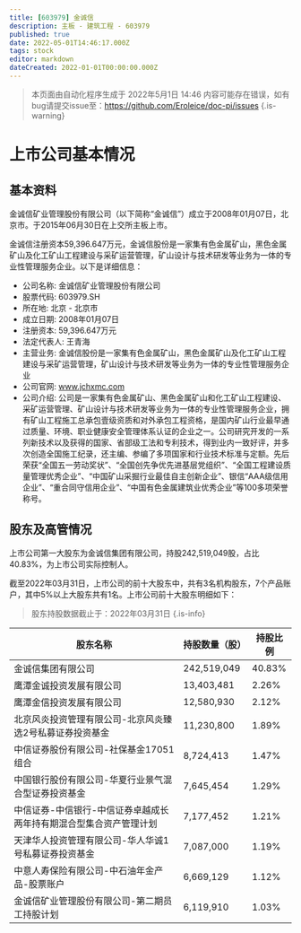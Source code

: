 ```yaml
---
title: [603979] 金诚信
description: 主板 - 建筑工程 - 603979
published: true
date: 2022-05-01T14:46:17.000Z
tags: stock
editor: markdown
dateCreated: 2022-01-01T00:00:00.000Z
---
```


> 本页面由自动化程序生成于 2022年5月1日 14:46
> 内容可能存在错误，如有bug请提交issue至：https://github.com/Eroleice/doc-pi/issues
{.is-warning}

# 上市公司基本情况

## 基本资料

金诚信矿业管理股份有限公司（以下简称“金诚信”）成立于2008年01月07日，北京市。于2015年06月30日在上交所主板上市。

金诚信注册资本59,396.647万元，金诚信股份是一家集有色金属矿山，黑色金属矿山及化工矿山工程建设与采矿运营管理，矿山设计与技术研发等业务为一体的专业性管理服务企业。以下是详细信息：

- 公司名称: 金诚信矿业管理股份有限公司
- 股票代码: 603979.SH
- 所在地: 北京 - 北京市
- 成立日期: 2008年01月07日
- 注册资本: 59,396.647万元
- 法定代表人: 王青海
- 主营业务: 金诚信股份是一家集有色金属矿山，黑色金属矿山及化工矿山工程建设与采矿运营管理，矿山设计与技术研发等业务为一体的专业性管理服务企业
- 公司官网: www.jchxmc.com
- 公司介绍: 公司是一家集有色金属矿山、黑色金属矿山和化工矿山工程建设、采矿运营管理、矿山设计与技术研发等业务为一体的专业性管理服务企业，拥有矿山工程施工总承包壹级资质和对外承包工程资格，是国内矿山行业最早通过质量、环境、职业健康安全管理体系认证的企业之一。公司研究开发的一系列新技术以及获得的国家、省部级工法和专利技术，得到业内一致好评，并多次创造全国施工纪录，还主编、参编了多项国家和行业技术标准与定额。先后荣获“全国五一劳动奖状”、“全国创先争优先进基层党组织”、“全国工程建设质量管理优秀企业”、“中国矿山采掘行业最佳自主创新企业”、银信“AAA级信用企业”、“重合同守信用企业”、“中国有色金属建筑业优秀企业”等100多项荣誉称号。


## 股东及高管情况

上市公司第一大股东为金诚信集团有限公司，持股242,519,049股，占比40.83%，为上市公司实际控制人。

截至2022年03月31日，上市公司的前十大股东中，共有3名机构股东，7个产品账户，其中5%以上大股东共有1名。上市公司前十大股东明细如下：

> 股东持股数据截止于：2022年03月31日
{.is-info}

| 股东名称 | 持股数量（股） | 持股比例 |
| --- | --- | --- |
| 金诚信集团有限公司 | 242,519,049 | 40.83% |
| 鹰潭金诚投资发展有限公司 | 13,403,481 | 2.26% |
| 鹰潭金信投资发展有限公司 | 12,580,930 | 2.12% |
| 北京风炎投资管理有限公司-北京风炎臻选2号私募证券投资基金 | 11,230,800 | 1.89% |
| 中信证券股份有限公司-社保基金17051组合 | 8,724,413 | 1.47% |
| 中国银行股份有限公司-华夏行业景气混合型证券投资基金 | 7,645,454 | 1.29% |
| 中信证券-中信银行-中信证券卓越成长两年持有期混合型集合资产管理计划 | 7,177,452 | 1.21% |
| 天津华人投资管理有限公司-华人华诚1号私募证券投资基金 | 7,087,000 | 1.19% |
| 中意人寿保险有限公司-中石油年金产品-股票账户 | 6,669,129 | 1.12% |
| 金诚信矿业管理股份有限公司-第二期员工持股计划 | 6,119,910 | 1.03% |




